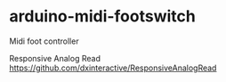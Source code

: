 # arduino-midi-footswitch
Midi foot controller

Responsive Analog Read
https://github.com/dxinteractive/ResponsiveAnalogRead